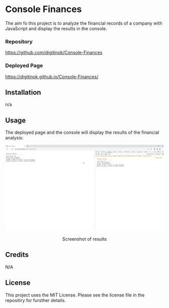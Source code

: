 # Console Finances

The aim fo this project is to analyze the financial records of a company with JavaScript and display the results in the console.

### Repository

https://github.com/digitinok/Console-Finances

### Deployed Page

https://digitinok.github.io/Console-Finances/

## Installation

n/a

## Usage

The deployed page and the console will display the results of the financial analysis:

![alt Webpage desktop screenshot](images/desktop-screenshot.png)

<p style="text-align: center;">Screenshot of results</p>


## Credits

N/A

## License

This project uses the MIT License. Please see the license file in the repositiry for fursther details.